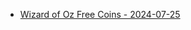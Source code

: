 <ul>
  <li><a href="https://l.facebook.com/l.php?u=https%3A%2F%2Fzynga.social%2Fedea43&h=AT1cvngmMsQrSh7cRjG6wIMM92Mkkw92iKnaTgmQfo3WOEO4SbCJkXwThKc2jxW8e3Whx8V_QbyZUPTSGFYOVbWiSgttyJKz_5KiN6_CJ-wCoigwiE7jh-COKUSwZhG2qsmMKH5_W04w&__tn__=-UK-R&c[0]=AT1Qblx7IIwkWHaMJIY_UD695A0kC4WAR5NT10GXRbwyUG67W6xTEs-UCR2ewyZEb6jPgwNc_K-dr2qgu3wyxtNCxJhdvq2Sj7DDMZkswwOaas58Sjl4LvBUN8BkWa_2iYRqi5PLbA26W-NDkvc_7MBPutBi0rR2obeRDQkL_IdyjYL5TCuRmS8v1pELtq0Ba1omTLqTfQN6WvzEwsTUE95phTSCdu2peBgx">Wizard of Oz Free Coins - 2024-07-25</a></li>

</ul>
